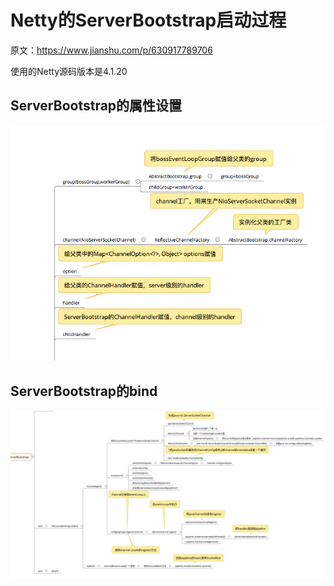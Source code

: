 # Netty的ServerBootstrap启动过程

原文：https://www.jianshu.com/p/630917789706



使用的Netty源码版本是4.1.20



## ServerBootstrap的属性设置

![1](./images/NettyStartProcess/1.png)

## ServerBootstrap的bind

![2](./images/NettyStartProcess/2.png)